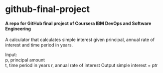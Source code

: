 # github-final-project
#### A repo for GitHub final project of Coursera IBM DevOps and Software Engineering 

A calculator that calculates simple interest given principal, annual rate of interest and time period in years.

Input: <br />
   p, principal amount  
   t, time period in years 
   r, annual rate of interest 
Output 
   simple interest = p*t*r 

